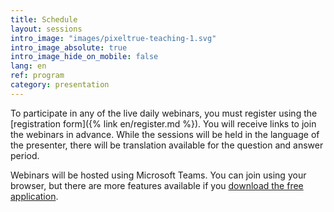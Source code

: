 ```yaml
---
title: Schedule
layout: sessions
intro_image: "images/pixeltrue-teaching-1.svg"
intro_image_absolute: true
intro_image_hide_on_mobile: false
lang: en
ref: program
category: presentation
---
```


To participate in any of the live daily webinars, you must register using the [registration form]({% link en/register.md %}). You will receive links to join the webinars in advance. While the sessions will be held in the language of the presenter, there will be translation available for the question and answer period.

Webinars will be hosted using Microsoft Teams. You can join using your browser, but there are more features available if you [download the free application](https://www.microsoft.com/en-ca/microsoft-365/microsoft-teams/download-app).
